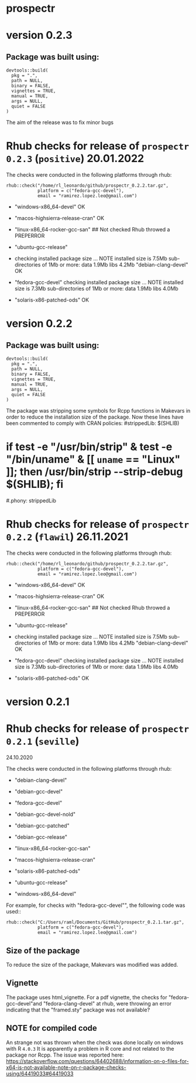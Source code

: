 # prospectr

# version 0.2.3

## Package was built using: 
```
devtools::build(
  pkg = ".",
  path = NULL,
  binary = FALSE,
  vignettes = TRUE,
  manual = TRUE,
  args = NULL,
  quiet = FALSE
)
```
The aim of the release was to fix minor bugs

# Rhub checks for release of `prospectr 0.2.3` (`positive`) 20.01.2022
The checks were conducted in the following platforms through rhub:

```
rhub::check("/home/rl_leonardo/github/prospectr_0.2.2.tar.gz", 
            platform = c("fedora-gcc-devel"), 
            email = "ramirez.lopez.leo@gmail.com")
```

- "windows-x86_64-devel" OK

- "macos-highsierra-release-cran" OK

- "linux-x86_64-rocker-gcc-san" ## Not checked Rhub throwed a PREPERROR

- "ubuntu-gcc-release"
* checking installed package size ... NOTE
installed size is  7.5Mb
sub-directories of 1Mb or more:
  data   1.9Mb
libs   4.2Mb
"debian-clang-devel" OK

- "fedora-gcc-devel"
checking installed package size ... NOTE
installed size is  7.3Mb
sub-directories of 1Mb or more:
  data   1.9Mb
libs   4.0Mb

- "solaris-x86-patched-ods" OK
 
# version 0.2.2

## Package was built using: 
```
devtools::build(
  pkg = ".",
  path = NULL,
  binary = FALSE,
  vignettes = TRUE,
  manual = TRUE,
  args = NULL,
  quiet = FALSE
)
```

The package was stripping some symbols for Rcpp functions in Makevars in order 
to reduce the installation size of the package. Now these lines have been 
commented to comply with CRAN policies:
#strippedLib: $(SHLIB)
#		if test -e "/usr/bin/strip" & test -e "/bin/uname" & [[ `uname` == "Linux" ]]; then /usr/bin/strip --strip-debug $(SHLIB); fi
#.phony: strippedLib


# Rhub checks for release of `prospectr 0.2.2` (`flawil`) 26.11.2021
The checks were conducted in the following platforms through rhub:

```
rhub::check("/home/rl_leonardo/github/prospectr_0.2.2.tar.gz", 
            platform = c("fedora-gcc-devel"), 
            email = "ramirez.lopez.leo@gmail.com")
```

- "windows-x86_64-devel" OK

- "macos-highsierra-release-cran" OK

- "linux-x86_64-rocker-gcc-san" ## Not checked Rhub throwed a PREPERROR

- "ubuntu-gcc-release"
* checking installed package size ... NOTE
installed size is  7.5Mb
sub-directories of 1Mb or more:
  data   1.9Mb
libs   4.2Mb
"debian-clang-devel" OK

- "fedora-gcc-devel"
checking installed package size ... NOTE
installed size is  7.3Mb
sub-directories of 1Mb or more:
  data   1.9Mb
libs   4.0Mb

- "solaris-x86-patched-ods" OK

# version 0.2.1

# Rhub checks for release of `prospectr 0.2.1` (`seville`)


24.10.2020

The checks were conducted in the following platforms through rhub:

- "debian-clang-devel"

- "debian-gcc-devel"

- "fedora-gcc-devel"

- "debian-gcc-devel-nold"

- "debian-gcc-patched"

- "debian-gcc-release"

- "linux-x86_64-rocker-gcc-san" 

- "macos-highsierra-release-cran" 

- "solaris-x86-patched-ods" 

- "ubuntu-gcc-release"

- "windows-x86_64-devel"

For example, for checks with "fedora-gcc-devel"", the following code was used::
```
rhub::check("C:/Users/raml/Documents/GitHub/prospectr_0.2.1.tar.gz", 
            platform = c("fedora-gcc-devel"), 
            email = "ramirez.lopez.leo@gmail.com")
```

## Size of the package
To reduce the size of the package, Makevars was modified was added.

## Vignette
The package uses html_vignette. For a pdf vignette, the checks for 
"fedora-gcc-devel"and "fedora-clang-devel" at rhub, were throwing an error 
indicating that the "framed.sty" package was not available?


## NOTE for compiled code
An strange not was thrown when the check was done locally on windows with R `4.0.3`
It is apparently a problem in R core and not related to the package nor Rcpp. 
The issue was reported here:
https://stackoverflow.com/questions/64402688/information-on-o-files-for-x64-is-not-available-note-on-r-package-checks-using/64419033#64419033


